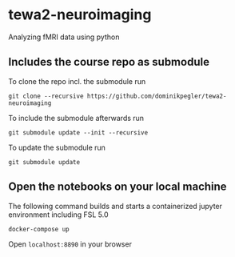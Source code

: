 # tewa2-neuroimaging
Analyzing fMRI data using python


## Includes the course repo as submodule

To clone the repo incl. the submodule run

`git clone --recursive https://github.com/dominikpegler/tewa2-neuroimaging`


To include the submodule afterwards run

`git submodule update --init --recursive`

To update the submodule run

`git submodule update`

## Open the notebooks on your local machine

The following command builds and starts a containerized jupyter environment including FSL 5.0

`docker-compose up`

Open `localhost:8890` in your browser
